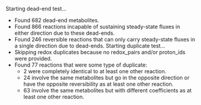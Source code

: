 Starting dead-end test...
 - Found 682 dead-end metabolites.
 - Found 866 reactions incapable of sustaining steady-state fluxes in either direction due to these dead-ends.
 - Found 246 reversible reactions that can only carry steady-state fluxes in a single direction due to dead-ends.
Starting duplicate test...
 - Skipping redox duplicates because no redox_pairs and/or proton_ids were provided.
 - Found 77 reactions that were some type of duplicate:
   - 2 were completely identical to at least one other reaction.
   - 24 involve the same metabolites but go in the opposite direction or have the opposite reversibility as at least one other reaction.
   - 63 involve the same metabolites but with different coefficients as at least one other reaction.